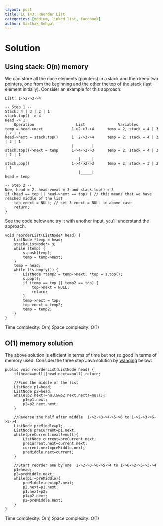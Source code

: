 ```yaml
---
layout: post
title: LC 143. Reorder List
categories: [medium, linked list, facebook]
author: Sarthak Sehgal
---
```

# Solution
## Using stack: O(n) memory
We can store all the node elements (pointers) in a stack and then keep two pointers, one from the beginning and the other the top of the stack (last element initially). Consider an example for this approach:
```
List: 1->2->3->4

-- Step 1 --
Stack: 4 | 3 | 2 | 1
stack.top() -> 4
Head -> 1
    Operation                   List               Variables
temp = head->next             1->2->3->4      temp = 2, stack = 4 | 3 | 2 | 1
head->next = stack.top()      1  2->3->4      temp = 2, stack = 4 | 3 | 2 | 1
                              |________|
stack.top()->next = temp      1->4->2->3      temp = 2, stack = 4 | 3 | 2 | 1
                                 |_____|
stack.pop()                   1->4->2->3      temp = 2, stack = 3 | 2 | 1
                                 |_____|
head = temp

-- Step 2 --
Now, head = 2, head->next = 3 and stack.top() = 3
if (head == top || head->next == top) { // this means that we have reached middle of the list
    top->next = NULL; // set 3->next = NULL in above case
    return;
}
```
See the code below and try it with another input, you'll understand the approach.
```
void reorderList(ListNode* head) {
    ListNode *temp = head;
    stack<ListNode*> s;
    while (temp) {
        s.push(temp);
        temp = temp->next;
    }
    temp = head;
    while (!s.empty()) {
        ListNode *temp2 = temp->next, *top = s.top();
        s.pop();
        if (temp == top || temp2 == top) {
            top->next = NULL;
            return;
        }
        temp->next = top;
        top->next = temp2;
        temp = temp2;
    }
}
```
Time complexity: O(n)
Space complexity: O(1)

## O(1) memory solution
The above solution is efficient in terms of time but not so good in terms of memory used.
Consider the three step Java solution by [wanqing](https://leetcode.com/wanqing) below:
```
public void reorderList(ListNode head) {
    if(head==null||head.next==null) return;

    //Find the middle of the list
    ListNode p1=head;
    ListNode p2=head;
    while(p2.next!=null&&p2.next.next!=null){
        p1=p1.next;
        p2=p2.next.next;
    }

    //Reverse the half after middle  1->2->3->4->5->6 to 1->2->3->6->5->4
    ListNode preMiddle=p1;
    ListNode preCurrent=p1.next;
    while(preCurrent.next!=null){
        ListNode current=preCurrent.next;
        preCurrent.next=current.next;
        current.next=preMiddle.next;
        preMiddle.next=current;
    }

    //Start reorder one by one  1->2->3->6->5->4 to 1->6->2->5->3->4
    p1=head;
    p2=preMiddle.next;
    while(p1!=preMiddle){
        preMiddle.next=p2.next;
        p2.next=p1.next;
        p1.next=p2;
        p1=p2.next;
        p2=preMiddle.next;
    }
}
```
Time complexity: O(n)
Space complexity: O(1)